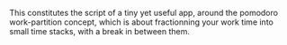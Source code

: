 This constitutes the script of a tiny yet useful app, around the pomodoro work-partition concept, which is about fractionning your work time into small time stacks, with a break in between them.  
